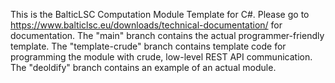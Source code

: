 This is the BalticLSC Computation Module Template for C#.
Please go to https://www.balticlsc.eu/downloads/technical-documentation/ for documentation.
The "main" branch contains the actual programmer-friendly template.
The "template-crude" branch contains template code for programming the module with crude, low-level REST API communication.
The "deoldify" branch contains an example of an actual module.
